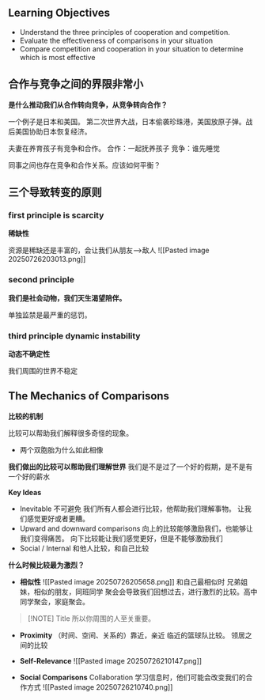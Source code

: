 ## Learning Objectives

- Understand the three principles of cooperation and competition.
- Evaluate the effectiveness of comparisons in your situation
- Compare competition and cooperation in your situation to determine which is most effective

## 合作与竞争之间的界限非常小

**是什么推动我们从合作转向竞争，从竞争转向合作？**

一个例子是日本和美国。
第二次世界大战，日本偷袭珍珠港，美国放原子弹。战后美国协助日本恢复经济。

夫妻在养育孩子有竞争和合作。
合作：一起抚养孩子
竞争：谁先睡觉

同事之间也存在竞争和合作关系。应该如何平衡？

## 三个导致转变的原则

### first principle is scarcity

**稀缺性**

资源是稀缺还是丰富的，会让我们从朋友——>敌人
![[Pasted image 20250726203013.png]]
### second principle

**我们是社会动物，我们天生渴望陪伴。**

单独监禁是最严重的惩罚。

### third principle dynamic instability

**动态不确定性**

我们周围的世界不稳定

## The Mechanics of Comparisons

**比较的机制**

比较可以帮助我们解释很多奇怪的现象。
- 两个双胞胎为什么如此相像

**我们做出的比较可以帮助我们理解世界**
我们是不是过了一个好的假期，是不是有一个好的薪水

**Key Ideas**
- Inevitable 不可避免
我们所有人都会进行比较，他帮助我们理解事物。
让我们感觉更好或者更糟。
- Upward and downward comparisons
向上的比较能够激励我们，也能够让我们变得痛苦。
向下比较能让我们感觉更好，但是不能够激励我们
- Social / Internal
和他人比较，和自己比较

**什么时候比较最为激烈？**
- **相似性**
![[Pasted image 20250726205658.png]]
和自己最相似时
兄弟姐妹，相似的朋友，同班同学
聚会会导致我们回想过去，进行激烈的比较。高中同学聚会，家庭聚会。

> [!NOTE] Title
> 所以你周围的人至关重要。

- **Proximity**
（时间、空间、关系的）靠近，亲近
临近的篮球队比较。
领居之间的比较

- **Self-Relevance**
![[Pasted image 20250726210147.png]]

- **Social Comparisons**
Collaboration
学习信息时，他们可能会改变我们的合作方式
![[Pasted image 20250726210740.png]]